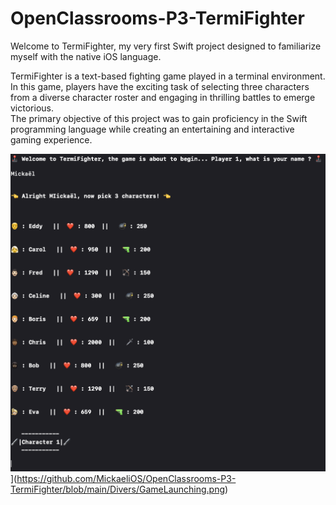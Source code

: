 # OpenClassrooms-P3-TermiFighter

Welcome to TermiFighter, my very first Swift project designed to familiarize myself with the native iOS language.

TermiFighter is a text-based fighting game played in a terminal environment.  
In this game, players have the exciting task of selecting three characters from a diverse character roster and engaging in thrilling battles to emerge victorious.  
The primary objective of this project was to gain proficiency in the Swift programming language while creating an entertaining and interactive gaming experience.

![Model](Divers/GameLaunching.png)](https://github.com/MickaeliOS/OpenClassrooms-P3-TermiFighter/blob/main/Divers/GameLaunching.png)
